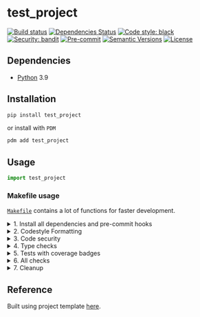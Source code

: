 # test_project

[![Build status](https://github.com/myrontuttle/test_project/workflows/build/badge.svg?branch=main&event=push)](https://github.com/myrontuttle/test_project/actions?query=workflow%3Abuild)
[![Dependencies Status](https://img.shields.io/badge/dependencies-up%20to%20date-brightgreen.svg)](https://github.com/myrontuttle/test_project/pulls?utf8=%E2%9C%93&q=is%3Apr%20author%3Aapp%2Fdependabot)
[![Code style: black](https://img.shields.io/badge/code%20style-black-000000.svg)](https://github.com/psf/black)
[![Security: bandit](https://img.shields.io/badge/security-bandit-green.svg)](https://github.com/PyCQA/bandit)
[![Pre-commit](https://img.shields.io/badge/pre--commit-enabled-brightgreen?logo=pre-commit&logoColor=white)](https://github.com/myrontuttle/test_project/blob/main/.pre-commit-config.yaml)
[![Semantic Versions](https://img.shields.io/badge/%20%20%F0%9F%93%A6%F0%9F%9A%80-semantic--versions-e10079.svg)](https://github.com/myrontuttle/test_project/releases)
[![License](https://img.shields.io/github/license/myrontuttle/test_project)](https://github.com/myrontuttle/test_project/blob/main/LICENSE)



## Dependencies

- [Python](https://www.python.org/) 3.9

## Installation

```bash
pip install test_project
```

or install with `PDM`

```bash
pdm add test_project
```

## Usage

```python
import test_project
```

### Makefile usage

[`Makefile`](https://github.com/myrontuttle/test_project/blob/main/Makefile) contains a lot of functions for faster development.

<details>
<summary>1. Install all dependencies and pre-commit hooks</summary>
<p>

Install requirements:

```bash
make install
```

Update PDM

```bash
make update
```

Update all dev libraries to the latest version using one command

```bash
make update-dev-deps
```

</p>
</details>

<details>
<summary>2. Codestyle Formatting</summary>
<p>

Automatic formatting uses `autoflake`, `pyupgrade`, `isort` and `black`.

```bash
make format
```

Codestyle checks only, without rewriting files:

```bash
make check-codestyle
```

> Note: `check-codestyle` uses `isort`, `black` and `ruff` library

</p>
</details>

<details>
<summary>3. Code security</summary>
<p>

```bash
make check-security
```

This command launches `PDM` integrity checks as well as identifies security issues with `Bandit`.

```bash
make check-security
```

</p>
</details>

<details>
<summary>4. Type checks</summary>
<p>

Run `mypy` static type checker

```bash
make mypy
```

</p>
</details>

<details>
<summary>5. Tests with coverage badges</summary>
<p>

Run `pytest`

```bash
make test
```

</p>
</details>

<details>
<summary>6. All checks</summary>
<p>

Run all checks:

```bash
make check-all
```

the same as:

```bash
make check-style && make mypy && make check-safety && make test
```

</p>
</details>

<details>
<summary>7. Cleanup</summary>
<p>
Delete pycache files

```bash
make pycache-remove
```

Remove package build

```bash
make build-remove
```

Remove .mypycache

```bash
make mypycache-remove
```

Or to remove all above run:

```bash
make cleanup
```

</p>
</details>

## Reference
Built using project template [here](https://github.com/myrontuttle/python-copier-template).
